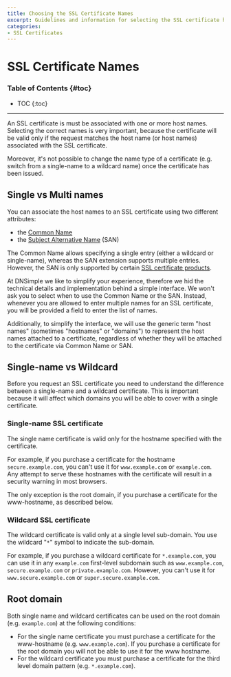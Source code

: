 ```yaml
---
title: Choosing the SSL Certificate Names
excerpt: Guidelines and information for selecting the SSL certificate host names.
categories:
- SSL Certificates
---
```


# SSL Certificate Names

### Table of Contents {#toc}

* TOC
{:toc}

---

An SSL certificate is must be associated with one or more host names. Selecting the correct names is very important, because the certificate will be valid only if the request matches the host name (or host names) associated with the SSL certificate.

Moreover, it's not possible to change the name type of a certificate (e.g. switch from a single-name to a wildcard name) once the certificate has been issued.


## Single vs Multi names

You can associate the host names to an SSL certificate using two different attributes:

- the [Common Name](/articles/what-is-common-name/)
- the [Subject Alternative Name](/articles/what-is-ssl-san/) (SAN)

The Common Name allows specifying a single entry (either a wildcard or single-name), whereas the SAN extension supports multiple entries. However, the SAN is only supported by certain [SSL certificate products](/articles/ssl-certificates/).

At DNSimple we like to simplify your experience, therefore we hid the technical details and implementation behind a simple interface. We won't ask you to select when to use the Common Name or the SAN. Instead, whenever you are allowed to enter multiple names for an SSL certificate, you will be provided a field to enter the list of names.

Additionally, to simplify the interface, we will use the generic term "host names" (sometimes "hostnames" or "domains") to represent the host names attached to a certificate, regardless of whether they will be attached to the certificate via Common Name or SAN.


## Single-name vs Wildcard

Before you request an SSL certificate you need to understand the difference between a single-name and a wildcard certificate. This is important because it will affect which domains you will be able to cover with a single certificate.

### Single-name SSL certificate

The single name certificate is valid only for the hostname specified with the certificate.

For example, if you purchase a certificate for the hostname `secure.example.com`, you can't use it for `www.example.com` or `example.com`. Any attempt to serve these hostnames with the certificate will result in a security warning in most browsers.

The only exception is the root domain, if you purchase a certificate for the www-hostname, as described below.

### Wildcard SSL certificate

The wildcard certificate is valid only at a single level sub-domain. You use the wildcard "`*`" symbol to indicate the sub-domain.

For example, if you purchase a wildcard certificate for `*.example.com`, you can use it in any `example.com` first-level subdomain such as `www.example.com`, `secure.example.com` or `private.example.com`. However, you can't use it for `www.secure.example.com` or `super.secure.example.com`.


## Root domain

Both single name and wildcard certificates can be used on the root domain (e.g. `example.com`) at the following conditions:

- For the single name certificate you must purchase a certificate for the www-hostname (e.g. `www.example.com`). If you purchase a certificate for the root domain you will not be able to use it for the www hostname.
- For the wildcard certificate you must purchase a certificate for the third level domain pattern (e.g. `*.example.com`).
